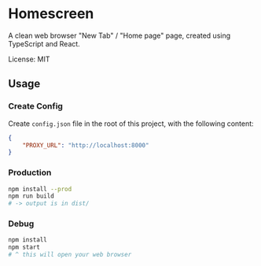 # Homescreen

A clean web browser "New Tab" / "Home page" page, created using TypeScript and React.

License: MIT

## Usage

### Create Config

Create `config.json` file in the root of this project, with the following content:

```json
{
	"PROXY_URL": "http://localhost:8000"
}
```

### Production


```bash
npm install --prod
npm run build
# -> output is in dist/
```

### Debug

```bash
npm install
npm start
# ^ this will open your web browser
```
